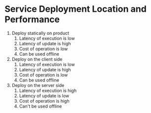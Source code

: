 # Service Deployment Location and Performance

1. Deploy statically on product
   1. Latency of execution is low
   2. Latency of update is high
   3. Cost of operation is low
   4. Can be used offline
2. Deploy on the client side
   1. Latency of execution is low
   2. Latency of update is high
   3. Cost of operation is low
   4. Can be used offline
3. Deploy on the server side
   1. Latency of execution is high
   2. Latency of update is low
   3. Cost of operation is high
   4. Can't be used offline
